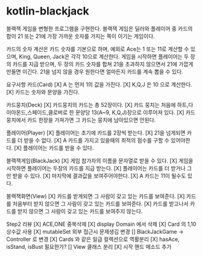 # kotlin-blackjack

블랙잭 게임을 변형한 프로그램을 구현한다. 블랙잭 게임은 딜러와 플레이어 중 카드의 합이 21 또는 21에 가장 가까운 숫자를 가지는 쪽이 이기는 게임이다.

카드의 숫자 계산은 카드 숫자를 기본으로 하며, 예외로 Ace는 1 또는 11로 계산할 수 있으며, King, Queen, Jack은 각각 10으로 계산한다.
게임을 시작하면 플레이어는 두 장의 카드를 지급 받으며, 두 장의 카드 숫자를 합쳐 21을 초과하지 않으면서 21에 가깝게 만들면 이긴다. 21을 넘지 않을 경우 원한다면 얼마든지 카드를 계속 뽑을 수 있다.

요구사항
카드(Card)
[X] A 는 먼저 1의 값을 가진다.
[X] K,Q,J 은 10 으로 계산한다.
[X] 카드는 숫자와 문양을 가진다.

카드뭉치(Deck)
[X] 카드뭉치의 카드는 총 52장이다.
[X] 카드 뭉치는 처음에 하트,다이아몬드,스페이드,클로버로 한 문양당 13(A~9, K,Q,J)장으로 이루어져 있다.
[X] 카드 뭉치에서 카드 한장을 가져가면 그 카드는 뭉치에 남아있으면 안된다.

플레이어(Player)
[X] 플레이어는 초기에 카드를 2장씩 받는다.
[X] 21을 넘게되면 카드를 더 받을 수 없다.
[X] A 카드를 가지고 있을때의 최적의 점수를 구할 수 있어야한다.
[X] 플레이어는 카드를 받을 수 있다.

블랙잭게임(BlackJack)
[X] 게임 참가자의 이름을 문자열로 받을 수 있다.
[X] 게임을 시작하면 플레이어는 두장의 카드를 지급 받는다.
[X] 플레이어는 카드를 더 받거나 그만 받을 수 있다.
[X] 마지막에 결과값을 보여주어야한다.
[X] A 카드는 11이 될수도 있다.

블랙잭화면(View)
[X] 카드를 받게되면 그 사람이 갖고 있는 카드를 보여준다.
[X] 카드를 처음부터 받지 않으면 그 사람이 갖고 있는 카드를 보여준다.
[X] 카드를 받고나서 카드를 받지 않으면 그 사람이 갖고 있는 카드를 보여주지 않는다.

Step2 리뷰
[X] ACE,ONE 중복삭제
[X] display Domain 에서 삭제
[X] Card 의 1,10 상수값 사용
[X] mutableSet 외부 접근시 문제생김 변경
[] BlackJackGame -> Controller 로 변경
[X] Cards 와 같은 일급 컬렉션으로 역활분리
[X] hasAce, isStand, isBust 필요한가?
[] View 클래스 분리
[X] 시작 핸드 메소드 추가